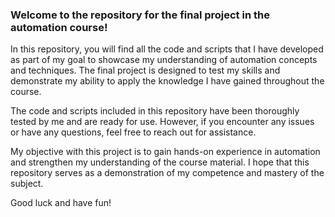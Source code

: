 ### Welcome to the repository for the final project in the automation course!
In this repository, you will find all the code and scripts that I have developed as part of my goal to showcase my understanding of automation concepts and techniques. The final project is designed to test my skills and demonstrate my ability to apply the knowledge I have gained throughout the course.

The code and scripts included in this repository have been thoroughly tested by me and are ready for use. However, if you encounter any issues or have any questions, feel free to reach out for assistance.

My objective with this project is to gain hands-on experience in automation and strengthen my understanding of the course material. I hope that this repository serves as a demonstration of my competence and mastery of the subject.

Good luck and have fun!
